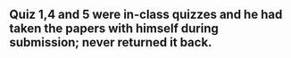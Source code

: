 ## Quiz 1,4 and 5 were in-class quizzes and he had taken the papers with himself during submission; never returned it back.
